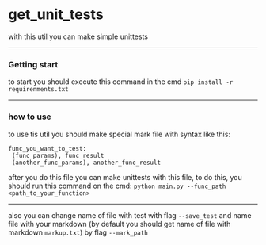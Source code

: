 # get_unit_tests
with this util you can make simple unittests

***

### Getting start

to start you should execute this command in the cmd
`pip install -r requirenments.txt`

***

### how to use

to use tis util you should make special mark file with syntax like this:
```
func_you_want_to_test: 
 (func_params), func_result 
 (another_func_params), another_func_result 
 ```
after you do this file you can make unittests with this file, to do this, you should run this command on the cmd:
`python main.py --func_path <path_to_your_function>`
***
also you can change name of file with test with flag `--save_test` and name file with your markdown (by default you should get name of file with markdown `markup.txt`) by flag `--mark_path` 
